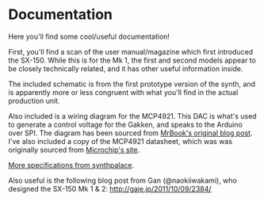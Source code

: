 # Documentation

Here you'll find some cool/useful documentation!

First, you'll find a scan of the user manual/magazine which first introduced the SX-150. While this is for the Mk 1, the first and second models appear to be closely technically related, and it has other useful information inside.

The included schematic is from the first prototype version of the synth, and is apparently more or less
congruent with what you'll find in the actual production unit.

Also included is a wiring diagram for the MCP4921. This DAC is what's used to generate a control voltage for the Gakken, and speaks
to the Arduino over SPI. The diagram has been sourced from [MrBook's original blog post](http://mrbook.org/blog/2008/11/22/controlling-a-gakken-sx-150-synth-with-arduino/). I've also included a copy of the MCP4921 datasheet, which was was originally sourced from [Microchip's site](http://ww1.microchip.com/downloads/en/devicedoc/21897b.pdf).

[More specifications from synthpalace](http://synthpalace.com/gakken-sx-150-mk-ii/).

Also useful is the following blog post from Gan (@naokiiwakami), who designed the SX-150 Mk 1 & 2: http://gaje.jp/2011/10/09/2384/
